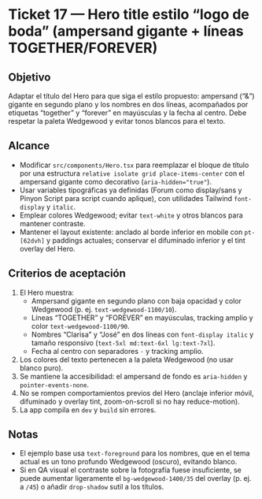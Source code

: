# Ticket 17 — Hero title estilo “logo de boda” (ampersand gigante + líneas TOGETHER/FOREVER)

## Objetivo
Adaptar el título del Hero para que siga el estilo propuesto: ampersand (“&”) gigante en segundo plano y los nombres en dos líneas, acompañados por etiquetas “together” y “forever” en mayúsculas y la fecha al centro. Debe respetar la paleta Wedgewood y evitar tonos blancos para el texto.

## Alcance
- Modificar `src/components/Hero.tsx` para reemplazar el bloque de título por una estructura `relative isolate grid place-items-center` con el ampersand gigante como decorativo (`aria-hidden="true"`).
- Usar variables tipográficas ya definidas (Forum como display/sans y Pinyon Script para script cuando aplique), con utilidades Tailwind `font-display` y `italic`.
- Emplear colores Wedgewood; evitar `text-white` y otros blancos para mantener contraste.
- Mantener el layout existente: anclado al borde inferior en mobile con `pt-[62dvh]` y paddings actuales; conservar el difuminado inferior y el tint overlay del Hero.

## Criterios de aceptación
1. El Hero muestra:
   - Ampersand gigante en segundo plano con baja opacidad y color Wedgewood (p. ej. `text-wedgewood-1100/10`).
   - Líneas “TOGETHER” y “FOREVER” en mayúsculas, tracking amplio y color `text-wedgewood-1100/90`.
   - Nombres “Clarisa” y “José” en dos líneas con `font-display italic` y tamaño responsivo (`text-5xl md:text-6xl lg:text-7xl`).
   - Fecha al centro con separadores `·` y tracking amplio.
2. Los colores del texto pertenecen a la paleta Wedgewood (no usar blanco puro).
3. Se mantiene la accesibilidad: el ampersand de fondo es `aria-hidden` y `pointer-events-none`.
4. No se rompen comportamientos previos del Hero (anclaje inferior móvil, difuminado y overlay tint, zoom-on-scroll si no hay reduce-motion).
5. La app compila en `dev` y `build` sin errores.

## Notas
- El ejemplo base usa `text-foreground` para los nombres, que en el tema actual es un tono profundo Wedgewood (oscuro), evitando blanco.
- Si en QA visual el contraste sobre la fotografía fuese insuficiente, se puede aumentar ligeramente el `bg-wedgewood-1400/35` del overlay (p. ej. a `/45`) o añadir `drop-shadow` sutil a los títulos.
